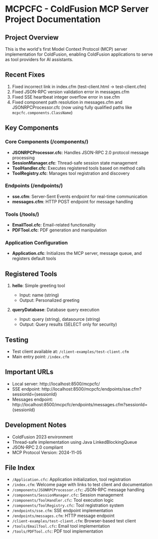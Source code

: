 # MCPCFC - ColdFusion MCP Server Project Documentation

## Project Overview
This is the world's first Model Context Protocol (MCP) server implementation for ColdFusion, enabling ColdFusion applications to serve as tool providers for AI assistants.

## Recent Fixes
1. Fixed incorrect link in index.cfm (test-client.html → test-client.cfm)
2. Fixed JSON-RPC version validation error in messages.cfm
3. Fixed SSE heartbeat integer overflow error in sse.cfm
4. Fixed component path resolution in messages.cfm and JSONRPCProcessor.cfc (now using fully qualified paths like `mcpcfc.components.ClassName`)

## Key Components

### Core Components (/components/)
- **JSONRPCProcessor.cfc**: Handles JSON-RPC 2.0 protocol message processing
- **SessionManager.cfc**: Thread-safe session state management
- **ToolHandler.cfc**: Executes registered tools based on method calls
- **ToolRegistry.cfc**: Manages tool registration and discovery

### Endpoints (/endpoints/)
- **sse.cfm**: Server-Sent Events endpoint for real-time communication
- **messages.cfm**: HTTP POST endpoint for message handling

### Tools (/tools/)
- **EmailTool.cfc**: Email-related functionality
- **PDFTool.cfc**: PDF generation and manipulation

### Application Configuration
- **Application.cfc**: Initializes the MCP server, message queue, and registers default tools

## Registered Tools
1. **hello**: Simple greeting tool
   - Input: name (string)
   - Output: Personalized greeting

2. **queryDatabase**: Database query execution
   - Input: query (string), datasource (string)
   - Output: Query results (SELECT only for security)

## Testing
- Test client available at: `/client-examples/test-client.cfm`
- Main entry point: `/index.cfm`

## Important URLs
- Local server: http://localhost:8500/mcpcfc/
- SSE endpoint: http://localhost:8500/mcpcfc/endpoints/sse.cfm?sessionId={sessionId}
- Messages endpoint: http://localhost:8500/mcpcfc/endpoints/messages.cfm?sessionId={sessionId}

## Development Notes
- ColdFusion 2023 environment
- Thread-safe implementation using Java LinkedBlockingQueue
- JSON-RPC 2.0 compliant
- MCP Protocol Version: 2024-11-05

## File Index
- `/Application.cfc`: Application initialization, tool registration
- `/index.cfm`: Welcome page with links to test client and documentation
- `/components/JSONRPCProcessor.cfc`: JSON-RPC message handling
- `/components/SessionManager.cfc`: Session management
- `/components/ToolHandler.cfc`: Tool execution logic
- `/components/ToolRegistry.cfc`: Tool registration system
- `/endpoints/sse.cfm`: SSE endpoint implementation
- `/endpoints/messages.cfm`: HTTP message endpoint
- `/client-examples/test-client.cfm`: Browser-based test client
- `/tools/EmailTool.cfc`: Email tool implementation
- `/tools/PDFTool.cfc`: PDF tool implementation